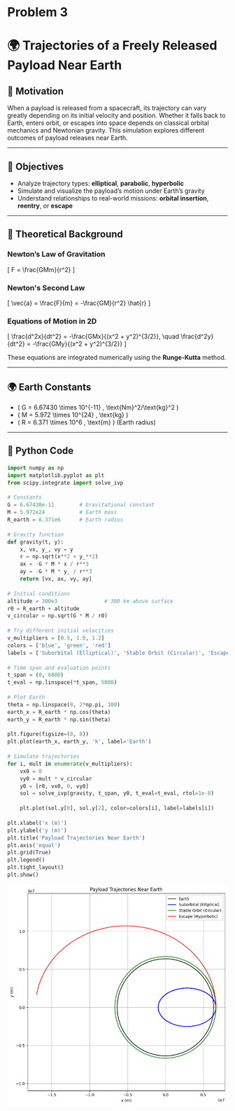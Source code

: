 # Problem 3

# 🌍 Trajectories of a Freely Released Payload Near Earth

## 📌 Motivation

When a payload is released from a spacecraft, its trajectory can vary greatly depending on its initial velocity and position. Whether it falls back to Earth, enters orbit, or escapes into space depends on classical orbital mechanics and Newtonian gravity. This simulation explores different outcomes of payload releases near Earth.

---

## 🎯 Objectives

- Analyze trajectory types: **elliptical**, **parabolic**, **hyperbolic**
- Simulate and visualize the payload’s motion under Earth’s gravity
- Understand relationships to real-world missions: **orbital insertion**, **reentry**, or **escape**

---

## 🌌 Theoretical Background

### Newton’s Law of Gravitation

\[
F = \frac{GMm}{r^2}
\]

### Newton's Second Law

\[
\vec{a} = \frac{F}{m} = -\frac{GM}{r^2} \hat{r}
\]

### Equations of Motion in 2D

\[
\frac{d^2x}{dt^2} = -\frac{GMx}{(x^2 + y^2)^{3/2}}, \quad \frac{d^2y}{dt^2} = -\frac{GMy}{(x^2 + y^2)^{3/2}}
\]

These equations are integrated numerically using the **Runge-Kutta** method.

---

## 🌍 Earth Constants

- \( G = 6.67430 \times 10^{-11} \, \text{Nm}^2/\text{kg}^2 \)
- \( M = 5.972 \times 10^{24} \, \text{kg} \)
- \( R = 6.371 \times 10^6 \, \text{m} \) (Earth radius)

---

## 🐍 Python Code

```python
import numpy as np
import matplotlib.pyplot as plt
from scipy.integrate import solve_ivp

# Constants
G = 6.67430e-11        # Gravitational constant
M = 5.972e24           # Earth mass
R_earth = 6.371e6      # Earth radius

# Gravity function
def gravity(t, y):
    x, vx, y_, vy = y
    r = np.sqrt(x**2 + y_**2)
    ax = -G * M * x / r**3
    ay = -G * M * y_ / r**3
    return [vx, ax, vy, ay]

# Initial conditions
altitude = 300e3               # 300 km above surface
r0 = R_earth + altitude
v_circular = np.sqrt(G * M / r0)

# Try different initial velocities
v_multipliers = [0.5, 1.0, 1.2]
colors = ['blue', 'green', 'red']
labels = ['Suborbital (Elliptical)', 'Stable Orbit (Circular)', 'Escape (Hyperbolic)']

# Time span and evaluation points
t_span = (0, 6000)
t_eval = np.linspace(*t_span, 5000)

# Plot Earth
theta = np.linspace(0, 2*np.pi, 100)
earth_x = R_earth * np.cos(theta)
earth_y = R_earth * np.sin(theta)

plt.figure(figsize=(8, 8))
plt.plot(earth_x, earth_y, 'k', label='Earth')

# Simulate trajectories
for i, mult in enumerate(v_multipliers):
    vx0 = 0
    vy0 = mult * v_circular
    y0 = [r0, vx0, 0, vy0]
    sol = solve_ivp(gravity, t_span, y0, t_eval=t_eval, rtol=1e-8)
    
    plt.plot(sol.y[0], sol.y[2], color=colors[i], label=labels[i])

plt.xlabel('x (m)')
plt.ylabel('y (m)')
plt.title('Payload Trajectories Near Earth')
plt.axis('equal')
plt.grid(True)
plt.legend()
plt.tight_layout()
plt.show()

```

![ Alt Text](problem3gravity.png)